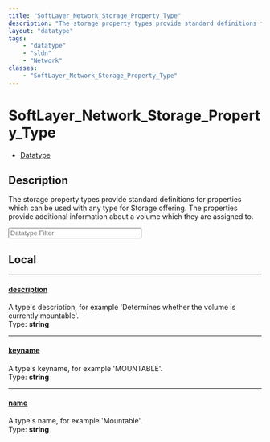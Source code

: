 ```yaml
---
title: "SoftLayer_Network_Storage_Property_Type"
description: "The storage property types provide standard definitions for properties which can be used with any type for Storage offer... "
layout: "datatype"
tags:
    - "datatype"
    - "sldn"
    - "Network"
classes:
    - "SoftLayer_Network_Storage_Property_Type"
---
```


# SoftLayer_Network_Storage_Property_Type
<div id='service-datatype'>
    <ul id='sldn-reference-tabs'>
        <li id='datatype'> <a href='/reference/datatypes/SoftLayer_Network_Storage_Property_Type' >Datatype</a></li>
    </ul>
</div>

## Description 


The storage property types provide standard definitions for properties which can be used with any type for Storage offering.  The properties provide additional information about a volume which they are assigned to. 





<!-- Filer BEGIN -->
<div class="view-filters">
        <div class="clearfix">
            <div class="search-input-box">
                <input placeholder="Datatype Filter" onkeyup="titleSearch(inputId='prop-input', divId='properties', elementClass='prop-row')" 
                    type="text" id="prop-input" value="" size="30" maxlength="128" class="form-text">
            </div>
        </div>
</div>
<!-- Filer END -->

<div id="properties" class="content">
<div id="localProperties" class="prop-content" >

## Local
<div class="prop-row">

-----
[description]: #description
#### [description]
A type's description, for example 'Determines whether the volume is currently mountable'.  
<span class="type-label">Type: </span>**string**  



</div>
<div class="prop-row">

-----
[keyname]: #keyname
#### [keyname]
A type's keyname, for example 'MOUNTABLE'.  
<span class="type-label">Type: </span>**string**  



</div>
<div class="prop-row">

-----
[name]: #name
#### [name]
A type's name, for example 'Mountable'.  
<span class="type-label">Type: </span>**string**  



</div>
</div>
<!-- LOCAL PROPERTY END -->

</div>


